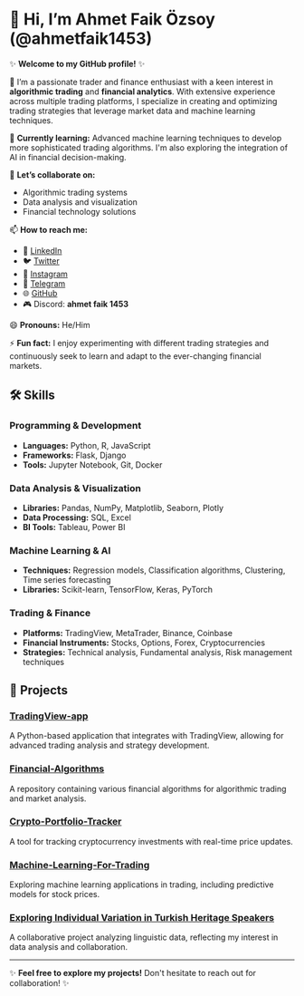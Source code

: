 # 👋 Hi, I’m **Ahmet Faik Özsoy** (@ahmetfaik1453)

✨ **Welcome to my GitHub profile!** ✨

👀 I’m a passionate trader and finance enthusiast with a keen interest in **algorithmic trading** and **financial analytics**. With extensive experience across multiple trading platforms, I specialize in creating and optimizing trading strategies that leverage market data and machine learning techniques.

🌱 **Currently learning:** Advanced machine learning techniques to develop more sophisticated trading algorithms. I'm also exploring the integration of AI in financial decision-making.

💞 **Let’s collaborate on:** 
- Algorithmic trading systems
- Data analysis and visualization
- Financial technology solutions

📫 **How to reach me:**
- 🔗 [LinkedIn](https://www.linkedin.com/in/ahmet-faik-%C3%B6zsoy-7b6ab2246/)
- 🐦 [Twitter](https://x.com/home?lang=en)
- 📸 [Instagram](https://www.instagram.com/ahmetfaikozsoy)
- 💬 [Telegram](https://t.me/ahmetfaikozsoy)
- 🌐 [GitHub](https://github.com/ahmetfaik1453)
- 🎮 Discord: **ahmet faik 1453**

😄 **Pronouns:** He/Him

⚡ **Fun fact:** I enjoy experimenting with different trading strategies and continuously seek to learn and adapt to the ever-changing financial markets.

## 🛠️ Skills

### Programming & Development
- **Languages:** Python, R, JavaScript
- **Frameworks:** Flask, Django
- **Tools:** Jupyter Notebook, Git, Docker

### Data Analysis & Visualization
- **Libraries:** Pandas, NumPy, Matplotlib, Seaborn, Plotly
- **Data Processing:** SQL, Excel
- **BI Tools:** Tableau, Power BI

### Machine Learning & AI
- **Techniques:** Regression models, Classification algorithms, Clustering, Time series forecasting
- **Libraries:** Scikit-learn, TensorFlow, Keras, PyTorch

### Trading & Finance
- **Platforms:** TradingView, MetaTrader, Binance, Coinbase
- **Financial Instruments:** Stocks, Options, Forex, Cryptocurrencies
- **Strategies:** Technical analysis, Fundamental analysis, Risk management techniques

## 🚀 Projects

### [TradingView-app](https://github.com/ahmetfaik1453/TradingView-app)
A Python-based application that integrates with TradingView, allowing for advanced trading analysis and strategy development.

### [Financial-Algorithms](https://github.com/ahmetfaik1453/Financial-Algorithms)
A repository containing various financial algorithms for algorithmic trading and market analysis.

### [Crypto-Portfolio-Tracker](https://github.com/ahmetfaik1453/Crypto-Portfolio-Tracker)
A tool for tracking cryptocurrency investments with real-time price updates.

### [Machine-Learning-For-Trading](https://github.com/ahmetfaik1453/Machine-Learning-For-Trading)
Exploring machine learning applications in trading, including predictive models for stock prices.

### [Exploring Individual Variation in Turkish Heritage Speakers](https://github.com/FredericBlum/exploring-individual-variation-in-turkish-heritage-speakers-complex-linguistic-productions)
A collaborative project analyzing linguistic data, reflecting my interest in data analysis and collaboration.

---

✨ **Feel free to explore my projects!** Don't hesitate to reach out for collaboration! ✨
